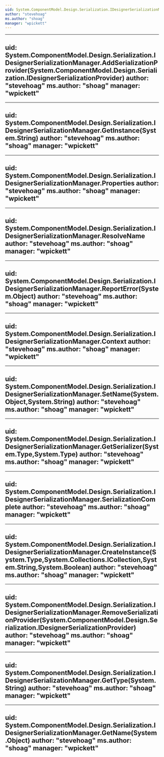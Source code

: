 ```yaml
---
uid: System.ComponentModel.Design.Serialization.IDesignerSerializationManager
author: "stevehoag"
ms.author: "shoag"
manager: "wpickett"
---
```


---
uid: System.ComponentModel.Design.Serialization.IDesignerSerializationManager.AddSerializationProvider(System.ComponentModel.Design.Serialization.IDesignerSerializationProvider)
author: "stevehoag"
ms.author: "shoag"
manager: "wpickett"
---

---
uid: System.ComponentModel.Design.Serialization.IDesignerSerializationManager.GetInstance(System.String)
author: "stevehoag"
ms.author: "shoag"
manager: "wpickett"
---

---
uid: System.ComponentModel.Design.Serialization.IDesignerSerializationManager.Properties
author: "stevehoag"
ms.author: "shoag"
manager: "wpickett"
---

---
uid: System.ComponentModel.Design.Serialization.IDesignerSerializationManager.ResolveName
author: "stevehoag"
ms.author: "shoag"
manager: "wpickett"
---

---
uid: System.ComponentModel.Design.Serialization.IDesignerSerializationManager.ReportError(System.Object)
author: "stevehoag"
ms.author: "shoag"
manager: "wpickett"
---

---
uid: System.ComponentModel.Design.Serialization.IDesignerSerializationManager.Context
author: "stevehoag"
ms.author: "shoag"
manager: "wpickett"
---

---
uid: System.ComponentModel.Design.Serialization.IDesignerSerializationManager.SetName(System.Object,System.String)
author: "stevehoag"
ms.author: "shoag"
manager: "wpickett"
---

---
uid: System.ComponentModel.Design.Serialization.IDesignerSerializationManager.GetSerializer(System.Type,System.Type)
author: "stevehoag"
ms.author: "shoag"
manager: "wpickett"
---

---
uid: System.ComponentModel.Design.Serialization.IDesignerSerializationManager.SerializationComplete
author: "stevehoag"
ms.author: "shoag"
manager: "wpickett"
---

---
uid: System.ComponentModel.Design.Serialization.IDesignerSerializationManager.CreateInstance(System.Type,System.Collections.ICollection,System.String,System.Boolean)
author: "stevehoag"
ms.author: "shoag"
manager: "wpickett"
---

---
uid: System.ComponentModel.Design.Serialization.IDesignerSerializationManager.RemoveSerializationProvider(System.ComponentModel.Design.Serialization.IDesignerSerializationProvider)
author: "stevehoag"
ms.author: "shoag"
manager: "wpickett"
---

---
uid: System.ComponentModel.Design.Serialization.IDesignerSerializationManager.GetType(System.String)
author: "stevehoag"
ms.author: "shoag"
manager: "wpickett"
---

---
uid: System.ComponentModel.Design.Serialization.IDesignerSerializationManager.GetName(System.Object)
author: "stevehoag"
ms.author: "shoag"
manager: "wpickett"
---
